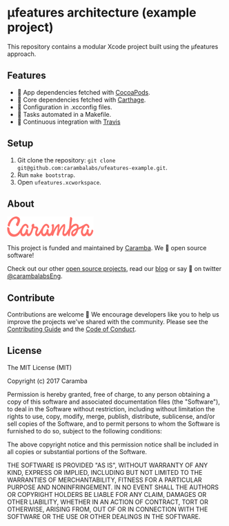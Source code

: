 # µfeatures architecture (example project)

This repository contains a modular Xcode project built using the µfeatures approach.

## Features
- 🥑 App dependencies fetched with [CocoaPods](https://cocoapods.org).
- 🍒 Core dependencies fetched with [Carthage](https://github.com/carthage).
- 🍇 Configuration in .xcconfig files.
- 🍍 Tasks automated in a Makefile.
- 🍎 Continuous integration with [Travis](https://travis-ci.org)

## Setup
1. Git clone the repository: `git clone git@github.com:carambalabs/ufeatures-example.git`.
2. Run `make bootstrap`.
3. Open `ufeatures.xcworkspace`.

## About

<img src="https://github.com/carambalabs/Foundation/blob/master/ASSETS/logo-salmon.png?raw=true" width="200" />

This project is funded and maintained by [Caramba](http://caramba.io). We 💛 open source software!

Check out our other [open source projects](https://github.com/carambalabs/), read our [blog](http://blog.caramba.io) or say :wave: on twitter [@carambalabsEng](http://twitter.com/carambalabsEng).

## Contribute

Contributions are welcome :metal: We encourage developers like you to help us improve the projects we've shared with the community. Please see the [Contributing Guide](https://github.com/carambalabs/Foundation/blob/master/CONTRIBUTING.md) and the [Code of Conduct](https://github.com/carambalabs/Foundation/blob/master/CONDUCT.md).

## License

The MIT License (MIT)

Copyright (c) 2017 Caramba

Permission is hereby granted, free of charge, to any person obtaining a copy
of this software and associated documentation files (the "Software"), to deal
in the Software without restriction, including without limitation the rights
to use, copy, modify, merge, publish, distribute, sublicense, and/or sell
copies of the Software, and to permit persons to whom the Software is
furnished to do so, subject to the following conditions:

The above copyright notice and this permission notice shall be included in
all copies or substantial portions of the Software.

THE SOFTWARE IS PROVIDED "AS IS", WITHOUT WARRANTY OF ANY KIND, EXPRESS OR
IMPLIED, INCLUDING BUT NOT LIMITED TO THE WARRANTIES OF MERCHANTABILITY,
FITNESS FOR A PARTICULAR PURPOSE AND NONINFRINGEMENT. IN NO EVENT SHALL THE
AUTHORS OR COPYRIGHT HOLDERS BE LIABLE FOR ANY CLAIM, DAMAGES OR OTHER
LIABILITY, WHETHER IN AN ACTION OF CONTRACT, TORT OR OTHERWISE, ARISING FROM,
OUT OF OR IN CONNECTION WITH THE SOFTWARE OR THE USE OR OTHER DEALINGS IN
THE SOFTWARE.

